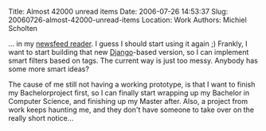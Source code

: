 Title: Almost 42000 unread items
Date: 2006-07-26 14:53:37
Slug: 20060726-almost-42000-unread-items
Location: Work
Authors: Michiel Scholten

<p>... in my <a href="https://overload.aquariusoft.org/">newsfeed reader</a>. I guess I should start using it again ;) Frankly, I want to start building that new <a href="http://www.djangoproject.com/">Django</a>-based version, so I can implement smart filters based on tags. The current way is just too messy. Anybody has some more smart ideas?</p>

<p>The cause of me still not having a working prototype, is that I want to finish my Bachelorproject first, so I can finally start wrapping up my Bachelor in Computer Science, and finishing up my Master after. Also, a project from work keeps haunting me, and they don't have someone to take over on the really short notice...</p>